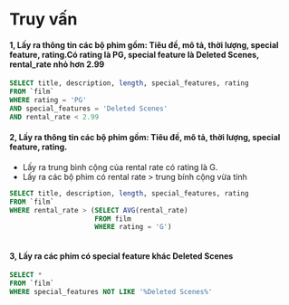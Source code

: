 # Truy vấn
#### 1, Lấy ra thông tin các bộ phim gồm: Tiêu đề, mô tả, thời lượng, special feature, rating.Có rating là PG, special feature là Deleted Scenes, rental_rate nhỏ hơn 2.99

```sql
SELECT title, description, length, special_features, rating
FROM `film` 
WHERE rating = 'PG'
AND special_features = 'Deleted Scenes'
AND rental_rate < 2.99
```

#### 2, Lấy ra thông tin các bộ phim gồm: Tiêu đề, mô tả, thời lượng, special feature, rating.
- Lấy ra trung bình cộng của rental rate có rating là G.
- Lấy ra các bộ phim có rental rate > trung bính cộng vừa tính
```sql
SELECT title, description, length, special_features, rating
FROM `film`
WHERE rental_rate > (SELECT AVG(rental_rate) 
                     FROM film
                     WHERE rating = 'G')
                       
```

#### 3, Lấy ra các phim có special feature khác Deleted Scenes
```sql
SELECT *
FROM `film`
WHERE special_features NOT LIKE '%Deleted Scenes%'
```